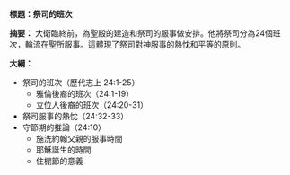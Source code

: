 **標題：祭司的班次**

**摘要：**
大衛臨終前，為聖殿的建造和祭司的服事做安排。他將祭司分為24個班次，輪流在聖所服事。這體現了祭司對神服事的熱忱和平等的原則。

**大綱：**

* 祭司的班次（歷代志上 24:1-25）
    * 雅倫後裔的班次（24:1-19）
    * 立位人後裔的班次（24:20-31）
* 祭司服事的熱忱（24:32-33）
* 守節期的推論（24:10）
    * 施洗約翰父親的服事時間
    * 耶穌誕生的時間
    * 住棚節的意義